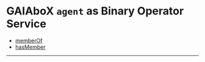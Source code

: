 # GAIAboX `agent` as Binary Operator Service

- [memberOf](./P.BO.agent.memberOf.md)
- [hasMember](./P.BO.agent.hasMember.md)

---